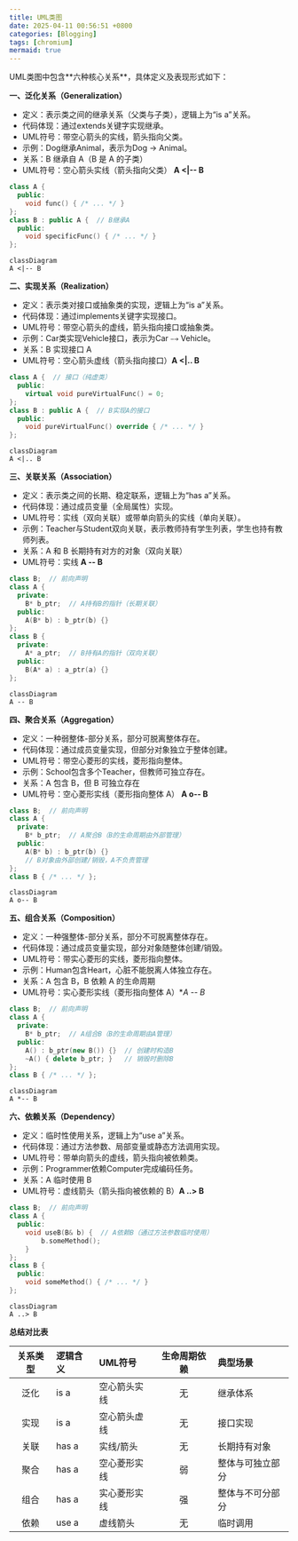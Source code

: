 ```yaml
---
title: UML类图
date: 2025-04-11 00:56:51 +0800
categories: [Blogging]
tags: [chromium]
mermaid: true
---
```


UML类图中包含**‌六种核心关系**‌，具体定义及表现形式如下：

**一、泛化关系（Generalization）**
* ‌定义‌：表示类之间的继承关系（父类与子类），逻辑上为“is a”关系‌。
* 代码体现‌：通过extends关键字实现继承。
* ‌UML符号‌：带空心箭头的实线，箭头指向父类。
* ‌示例‌：Dog继承Animal，表示为Dog → Animal‌。
* ‌关系‌：B 继承自 A（B 是 A 的子类）
* ‌UML符号‌：空心箭头实线（箭头指向父类） **A <|-- B**

```c++
class A {
  public:
    void func() { /* ... */ }
};
class B : public A {  // B继承A
  public:
    void specificFunc() { /* ... */ }
};
```
```mermaid
classDiagram
A <|-- B
```

**二、实现关系（Realization）**
* ‌定义‌：表示类对接口或抽象类的实现，逻辑上为“is a”关系‌。
* ‌代码体现‌：通过implements关键字实现接口。
* ‌UML符号‌：带空心箭头的虚线，箭头指向接口或抽象类。
* ‌示例‌：Car类实现Vehicle接口，表示为Car ⤍ Vehicle‌。
* ‌关系‌：B 实现接口 A
* ‌UML符号‌：空心箭头虚线（箭头指向接口）**A <|.. B**

```c++
class A {  // 接口（纯虚类）
  public:
    virtual void pureVirtualFunc() = 0;
};
class B : public A {  // B实现A的接口
  public:
    void pureVirtualFunc() override { /* ... */ }
};
```
```mermaid
classDiagram
A <|.. B
```

**三、关联关系（Association）**
* ‌定义‌：表示类之间的长期、稳定联系，逻辑上为“has a”关系‌。
* ‌代码体现‌：通过成员变量（全局属性）实现。
* ‌UML符号‌：实线（双向关联）或带单向箭头的实线（单向关联）。
* ‌示例‌：Teacher与Student双向关联，表示教师持有学生列表，学生也持有教师列表‌。
* ‌‌关系‌：A 和 B 长期持有对方的对象（双向关联）
* ‌‌UML符号‌：实线 **A -- B**

```c++
class B;  // 前向声明
class A {
  private:
    B* b_ptr;  // A持有B的指针（长期关联）
  public:
    A(B* b) : b_ptr(b) {}
};
class B {
  private:
    A* a_ptr;  // B持有A的指针（双向关联）
  public:
    B(A* a) : a_ptr(a) {}
};
```
```mermaid
classDiagram
A -- B
```

**四、聚合关系（Aggregation）**
* ‌定义‌：一种弱整体-部分关系，部分可脱离整体存在‌。
* ‌代码体现‌：通过成员变量实现，但部分对象独立于整体创建。
* ‌UML符号‌：带空心菱形的实线，菱形指向整体。
* ‌示例‌：School包含多个Teacher，但教师可独立存在‌。
* ‌关系‌：A 包含 B，但 B 可独立存在
* ‌UML符号‌：空心菱形实线（菱形指向整体 A） **A o-- B**

```c++
class B;  // 前向声明
class A {
  private:
    B* b_ptr;  // A聚合B（B的生命周期由外部管理）
  public:
    A(B* b) : b_ptr(b) {}
    // B对象由外部创建/销毁，A不负责管理
};
class B { /* ... */ };
```
```mermaid
classDiagram
A o-- B
```

**五、组合关系（Composition）**
* ‌定义‌：一种强整体-部分关系，部分不可脱离整体存在‌。
* ‌代码体现‌：通过成员变量实现，部分对象随整体创建/销毁。
* ‌UML符号‌：带实心菱形的实线，菱形指向整体。
* ‌示例‌：Human包含Heart，心脏不能脱离人体独立存在‌。
* 关系‌：A 包含 B，B 依赖 A 的生命周期
* ‌UML符号‌：实心菱形实线（菱形指向整体 A）**A *-- B**

```c++
class B;  // 前向声明
class A {
  private:
    B* b_ptr;  // A组合B（B的生命周期由A管理）
  public:
    A() : b_ptr(new B()) {}  // 创建时构造B
    ~A() { delete b_ptr; }   // 销毁时删除B
};
class B { /* ... */ };
```
```mermaid
classDiagram
A *-- B
```

**六、依赖关系（Dependency）**
* ‌定义‌：临时性使用关系，逻辑上为“use a”关系‌。
* ‌代码体现‌：通过方法参数、局部变量或静态方法调用实现。
* ‌UML符号‌：带单向箭头的虚线，箭头指向被依赖类。
* ‌示例‌：Programmer依赖Computer完成编码任务‌。
* 关系‌：A 临时使用 B
* UML符号‌：虚线箭头（箭头指向被依赖的 B）**A ..> B**

```c++
class B;  // 前向声明
class A {
  public:
    void useB(B& b) {  // A依赖B（通过方法参数临时使用）
        b.someMethod();
    }
};
class B {
  public:
    void someMethod() { /* ... */ }
};
```
```mermaid
classDiagram
A ..> B
```

**总结对比表**

|关系类型	|逻辑含义	|UML符号	|生命周期依赖	|典型场景|
|:----:|:----|:----|:----:|:----|
|泛化	|is a	|空心箭头实线	|无	|继承体系|
|实现	|is a	|空心箭头虚线	|无	|接口实现|
|关联	|has a	|实线/箭头	|无	|长期持有对象|
|聚合	|has a	|空心菱形实线	|弱	|整体与可独立部分|
|组合	|has a	|实心菱形实线	|强	|整体与不可分部分|
|依赖	|use a	|虚线箭头	|无	|临时调用|
